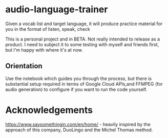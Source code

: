 # audio-language-trainer
Given a vocab list and target language, it will produce practice material for you in the format of listen, speak, check

This is a personal project and in BETA. Not really intended to release as a product. I need to subject it to some testing with myself and friends first, but I'm happy with where it's at now.

## Orientation
Use the notebook which guides you through the process, but there is substantial setup required in terms of Google Cloud APIs,and FFMPEG (for audio generation) to configure if you want to run the code yourself.

# Acknowledgements
https://www.saysomethingin.com/en/home/ - heavily inspired by the approach of this company, DuoLingo and the Michel Thomas method.
